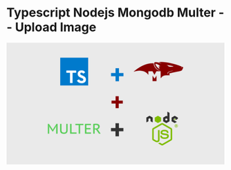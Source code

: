 # Typescript Nodejs Mongodb Multer -- Upload Image

![Title image](./img/Title-image.png "Title image")